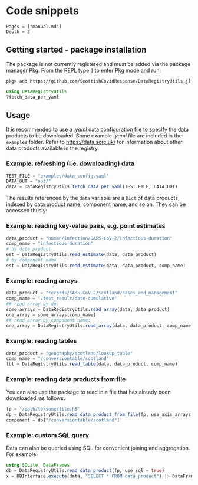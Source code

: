 # Code snippets

```@contents
Pages = ["manual.md"]
Depth = 3
```

## Getting started - package installation

The package is not currently registered and must be added via the package manager Pkg. From the REPL type `]` to enter Pkg mode and run:

```
pkg> add https://github.com/ScottishCovidResponse/DataRegistryUtils.jl
```

```  julia
using DataRegistryUtils
?fetch_data_per_yaml
```

## Usage

It is recommended to use a *.yaml* data configuration file to specify the data products to be downloaded. Some example *.yaml* file are included in the `examples` folder. Refer to https://data.scrc.uk/ for information about other data products available in the registry.

### Example: refreshing (i.e. downloading) data

``` julia
TEST_FILE = "examples/data_config.yaml"
DATA_OUT = "out/"
data = DataRegistryUtils.fetch_data_per_yaml(TEST_FILE, DATA_OUT)
```

The results referenced by the `data` variable are a `Dict` of data products, indexed by data product name, component name, and so on. They can be accessed thusly:

### Example: reading key-value pairs, e.g. point estimates

``` julia
data_product = "human/infection/SARS-CoV-2/infectious-duration"
comp_name = "infectious-duration"
# by data product
est = DataRegistryUtils.read_estimate(data, data_product)
# by component name
est = DataRegistryUtils.read_estimate(data, data_product, comp_name)
```

### Example: reading arrays

``` julia
data_product = "records/SARS-CoV-2/scotland/cases_and_management"
comp_name = "/test_result/date-cumulative"
## read array by dp:
some_arrays = DataRegistryUtils.read_array(data, data_product)
one_array = some_arrays[comp_name]
## read array by component name:
one_array = DataRegistryUtils.read_array(data, data_product, comp_name)
```

### Example: reading tables
``` julia
data_product = "geography/scotland/lookup_table"
comp_name = "/conversiontable/scotland"
tbl = DataRegistryUtils.read_table(data, data_product, comp_name)
```

### Example: reading data products from file

You can also use the package to read in a file that has already been downloaded, as follows:

``` julia
fp = "/path/to/some/file.h5"
dp = DataRegistryUtils.read_data_product_from_file(fp, use_axis_arrays = true, verbose = false)
component = dp["/conversiontable/scotland"]
```

### Example: custom SQL query

Data can also be queried using SQL for convenient joining and aggregation. For example:

``` julia
using SQLite, DataFrames
db = DataRegistryUtils.read_data_product(fp, use_sql = true)
x = DBInterface.execute(data, "SELECT * FROM data_product") |> DataFrame
```
